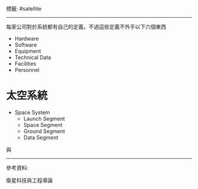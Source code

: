 標籤: #satellite 

---

每家公司對於系統都有自己的定義，不過這些定義不外乎以下六個東西

- Hardware
- Software
- Equipment
- Technical Data
- Facilities
- Personnel

# 太空系統

- Space System
	- Launch Segment
	- Space Segment
	- Ground Segment
	- Data Segment

與

---

參考資料:

衛星科技與工程導論